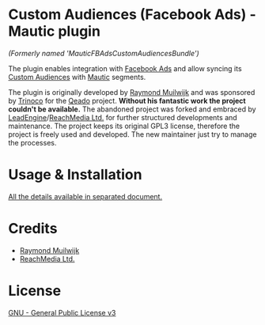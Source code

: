 # Custom Audiences (Facebook Ads) - Mautic plugin

_(Formerly named 'MauticFBAdsCustomAudiencesBundle')_

The plugin enables integration with [Facebook Ads](https://www.facebook.com/business/ads) and allow syncing its [Custom Audiences](https://en-gb.facebook.com/business/help/341425252616329?locale=en_GB) with [Mautic](https://www.mautic.org/) segments.

The plugin is originally developed by [Raymond Muilwijk](https://github.com/rmuilwijk) and was sponsored by [Trinoco](https://www.trinoco.nl) for the [Qeado](https://www.qeado.com) project. **Without his fantastic work the project couldn't be available.** The abandoned project was forked and embraced by [LeadEngine](https://www.leadengine.hu/)/[ReachMedia Ltd.](https://www.reachmedia.hu/) for further structured developments and maintenance. The project keeps its original GPL3 license, therefore the project is freely used and developed. The new maintainer just try to manage the processes.

# Usage & Installation

[All the details available in separated document.](https://docs.google.com/document/d/1xKvPwJnyv8B-dGzerdI8rgnYea2l1tOoLO9Rlw54ABk)

# Credits

- [Raymond Muilwijk](https://github.com/rmuilwijk)
- [ReachMedia Ltd.](https://www.reachmedia.hu/)

# License

[GNU - General Public License v3](https://www.gnu.org/licenses/gpl-3.0.en.html)
